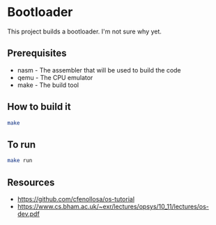 # Bootloader

This project builds a bootloader. I'm not sure why yet.

## Prerequisites

* nasm - The assembler that will be used to build the code
* qemu - The CPU emulator
* make - The build tool

## How to build it

```bash
make
```

## To run

```bash
make run
```

## Resources

- https://github.com/cfenollosa/os-tutorial
- https://www.cs.bham.ac.uk/~exr/lectures/opsys/10_11/lectures/os-dev.pdf
